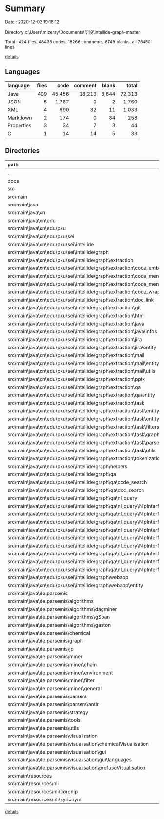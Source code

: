 # Summary

Date : 2020-12-02 19:18:12

Directory c:\Users\mizersy\Documents\毕设\intellide-graph-master

Total : 424 files,  48435 codes, 18266 comments, 8749 blanks, all 75450 lines

[details](details.md)

## Languages
| language | files | code | comment | blank | total |
| :--- | ---: | ---: | ---: | ---: | ---: |
| Java | 409 | 45,456 | 18,213 | 8,644 | 72,313 |
| JSON | 5 | 1,767 | 0 | 2 | 1,769 |
| XML | 4 | 990 | 32 | 11 | 1,033 |
| Markdown | 2 | 174 | 0 | 84 | 258 |
| Properties | 3 | 34 | 7 | 3 | 44 |
| C | 1 | 14 | 14 | 5 | 33 |

## Directories
| path | files | code | comment | blank | total |
| :--- | ---: | ---: | ---: | ---: | ---: |
| . | 424 | 48,435 | 18,266 | 8,749 | 75,450 |
| docs | 1 | 60 | 0 | 24 | 84 |
| src | 421 | 48,078 | 18,266 | 8,660 | 75,004 |
| src\main | 421 | 48,078 | 18,266 | 8,660 | 75,004 |
| src\main\java | 413 | 46,277 | 18,259 | 8,655 | 73,191 |
| src\main\java\cn | 143 | 13,151 | 1,141 | 2,181 | 16,473 |
| src\main\java\cn\edu | 143 | 13,151 | 1,141 | 2,181 | 16,473 |
| src\main\java\cn\edu\pku | 143 | 13,151 | 1,141 | 2,181 | 16,473 |
| src\main\java\cn\edu\pku\sei | 143 | 13,151 | 1,141 | 2,181 | 16,473 |
| src\main\java\cn\edu\pku\sei\intellide | 143 | 13,151 | 1,141 | 2,181 | 16,473 |
| src\main\java\cn\edu\pku\sei\intellide\graph | 143 | 13,151 | 1,141 | 2,181 | 16,473 |
| src\main\java\cn\edu\pku\sei\intellide\graph\extraction | 83 | 8,672 | 897 | 1,568 | 11,137 |
| src\main\java\cn\edu\pku\sei\intellide\graph\extraction\code_embedding | 2 | 302 | 0 | 36 | 338 |
| src\main\java\cn\edu\pku\sei\intellide\graph\extraction\code_mention | 2 | 261 | 16 | 22 | 299 |
| src\main\java\cn\edu\pku\sei\intellide\graph\extraction\code_mention\utils | 1 | 76 | 2 | 9 | 87 |
| src\main\java\cn\edu\pku\sei\intellide\graph\extraction\code_wrapper | 1 | 102 | 0 | 17 | 119 |
| src\main\java\cn\edu\pku\sei\intellide\graph\extraction\doc_link | 1 | 122 | 6 | 20 | 148 |
| src\main\java\cn\edu\pku\sei\intellide\graph\extraction\git | 1 | 125 | 1 | 10 | 136 |
| src\main\java\cn\edu\pku\sei\intellide\graph\extraction\html | 1 | 84 | 0 | 11 | 95 |
| src\main\java\cn\edu\pku\sei\intellide\graph\extraction\java | 7 | 759 | 31 | 78 | 868 |
| src\main\java\cn\edu\pku\sei\intellide\graph\extraction\java\infos | 4 | 299 | 0 | 37 | 336 |
| src\main\java\cn\edu\pku\sei\intellide\graph\extraction\jira | 6 | 742 | 39 | 158 | 939 |
| src\main\java\cn\edu\pku\sei\intellide\graph\extraction\jira\entity | 4 | 336 | 7 | 102 | 445 |
| src\main\java\cn\edu\pku\sei\intellide\graph\extraction\mail | 9 | 764 | 145 | 166 | 1,075 |
| src\main\java\cn\edu\pku\sei\intellide\graph\extraction\mail\entity | 2 | 19 | 7 | 6 | 32 |
| src\main\java\cn\edu\pku\sei\intellide\graph\extraction\mail\utils | 6 | 648 | 138 | 137 | 923 |
| src\main\java\cn\edu\pku\sei\intellide\graph\extraction\pptx | 1 | 82 | 0 | 14 | 96 |
| src\main\java\cn\edu\pku\sei\intellide\graph\extraction\qa | 6 | 704 | 50 | 157 | 911 |
| src\main\java\cn\edu\pku\sei\intellide\graph\extraction\qa\entity | 4 | 139 | 0 | 50 | 189 |
| src\main\java\cn\edu\pku\sei\intellide\graph\extraction\task | 43 | 4,370 | 594 | 841 | 5,805 |
| src\main\java\cn\edu\pku\sei\intellide\graph\extraction\task\entity | 16 | 1,341 | 139 | 269 | 1,749 |
| src\main\java\cn\edu\pku\sei\intellide\graph\extraction\task\entity\dictionary | 6 | 136 | 9 | 37 | 182 |
| src\main\java\cn\edu\pku\sei\intellide\graph\extraction\task\filters | 9 | 696 | 42 | 153 | 891 |
| src\main\java\cn\edu\pku\sei\intellide\graph\extraction\task\graph | 4 | 677 | 166 | 132 | 975 |
| src\main\java\cn\edu\pku\sei\intellide\graph\extraction\task\parser | 8 | 757 | 65 | 171 | 993 |
| src\main\java\cn\edu\pku\sei\intellide\graph\extraction\task\utils | 5 | 731 | 179 | 103 | 1,013 |
| src\main\java\cn\edu\pku\sei\intellide\graph\extraction\tokenization | 1 | 154 | 15 | 20 | 189 |
| src\main\java\cn\edu\pku\sei\intellide\graph\helpers | 3 | 382 | 143 | 52 | 577 |
| src\main\java\cn\edu\pku\sei\intellide\graph\qa | 49 | 3,639 | 101 | 444 | 4,184 |
| src\main\java\cn\edu\pku\sei\intellide\graph\qa\code_search | 6 | 335 | 24 | 57 | 416 |
| src\main\java\cn\edu\pku\sei\intellide\graph\qa\doc_search | 3 | 380 | 20 | 36 | 436 |
| src\main\java\cn\edu\pku\sei\intellide\graph\qa\nl_query | 40 | 2,924 | 57 | 351 | 3,332 |
| src\main\java\cn\edu\pku\sei\intellide\graph\qa\nl_query\NlpInterface | 39 | 2,802 | 55 | 337 | 3,194 |
| src\main\java\cn\edu\pku\sei\intellide\graph\qa\nl_query\NlpInterface\config | 1 | 32 | 0 | 10 | 42 |
| src\main\java\cn\edu\pku\sei\intellide\graph\qa\nl_query\NlpInterface\entity | 15 | 280 | 0 | 84 | 364 |
| src\main\java\cn\edu\pku\sei\intellide\graph\qa\nl_query\NlpInterface\entity\TokenMapping | 8 | 124 | 0 | 46 | 170 |
| src\main\java\cn\edu\pku\sei\intellide\graph\qa\nl_query\NlpInterface\extractmodel | 4 | 255 | 0 | 40 | 295 |
| src\main\java\cn\edu\pku\sei\intellide\graph\qa\nl_query\NlpInterface\ir | 2 | 132 | 0 | 27 | 159 |
| src\main\java\cn\edu\pku\sei\intellide\graph\qa\nl_query\NlpInterface\rules | 2 | 196 | 0 | 19 | 215 |
| src\main\java\cn\edu\pku\sei\intellide\graph\qa\nl_query\NlpInterface\schema | 5 | 88 | 0 | 20 | 108 |
| src\main\java\cn\edu\pku\sei\intellide\graph\qa\nl_query\NlpInterface\wrapper | 9 | 1,693 | 47 | 120 | 1,860 |
| src\main\java\cn\edu\pku\sei\intellide\graph\webapp | 8 | 458 | 0 | 117 | 575 |
| src\main\java\cn\edu\pku\sei\intellide\graph\webapp\entity | 6 | 301 | 0 | 77 | 378 |
| src\main\java\de.parsemis | 270 | 33,126 | 17,118 | 6,474 | 56,718 |
| src\main\java\de.parsemis\algorithms | 58 | 7,411 | 3,937 | 1,461 | 12,809 |
| src\main\java\de.parsemis\algorithms\dagminer | 13 | 2,258 | 925 | 492 | 3,675 |
| src\main\java\de.parsemis\algorithms\gSpan | 23 | 3,023 | 1,822 | 531 | 5,376 |
| src\main\java\de.parsemis\algorithms\gaston | 20 | 2,109 | 1,126 | 428 | 3,663 |
| src\main\java\de.parsemis\chemical | 3 | 413 | 281 | 176 | 870 |
| src\main\java\de.parsemis\graph | 18 | 2,690 | 2,005 | 598 | 5,293 |
| src\main\java\de.parsemis\jp | 13 | 478 | 594 | 121 | 1,193 |
| src\main\java\de.parsemis\miner | 64 | 5,054 | 3,618 | 1,185 | 9,857 |
| src\main\java\de.parsemis\miner\chain | 24 | 1,442 | 1,294 | 361 | 3,097 |
| src\main\java\de.parsemis\miner\environment | 11 | 1,159 | 561 | 266 | 1,986 |
| src\main\java\de.parsemis\miner\filter | 6 | 269 | 243 | 52 | 564 |
| src\main\java\de.parsemis\miner\general | 22 | 2,183 | 1,495 | 504 | 4,182 |
| src\main\java\de.parsemis\parsers | 20 | 4,509 | 1,301 | 684 | 6,494 |
| src\main\java\de.parsemis\parsers\antlr | 3 | 1,395 | 18 | 152 | 1,565 |
| src\main\java\de.parsemis\strategy | 11 | 607 | 492 | 149 | 1,248 |
| src\main\java\de.parsemis\tools | 7 | 1,021 | 271 | 105 | 1,397 |
| src\main\java\de.parsemis\utils | 28 | 2,180 | 1,533 | 464 | 4,177 |
| src\main\java\de.parsemis\visualisation | 45 | 8,052 | 2,903 | 1,410 | 12,365 |
| src\main\java\de.parsemis\visualisation\chemicalVisualisation | 14 | 3,298 | 1,692 | 481 | 5,471 |
| src\main\java\de.parsemis\visualisation\gui | 24 | 3,932 | 855 | 752 | 5,539 |
| src\main\java\de.parsemis\visualisation\gui\languages | 2 | 123 | 0 | 2 | 125 |
| src\main\java\de.parsemis\visualisation\prefuseVisualisation | 3 | 215 | 116 | 47 | 378 |
| src\main\resources | 8 | 1,801 | 7 | 5 | 1,813 |
| src\main\resources\nli | 5 | 446 | 7 | 1 | 454 |
| src\main\resources\nli\corenlp | 2 | 27 | 7 | 1 | 35 |
| src\main\resources\nli\synonym | 2 | 337 | 0 | 0 | 337 |

[details](details.md)